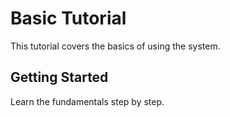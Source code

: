 # Basic Tutorial

This tutorial covers the basics of using the system.

## Getting Started

Learn the fundamentals step by step.
